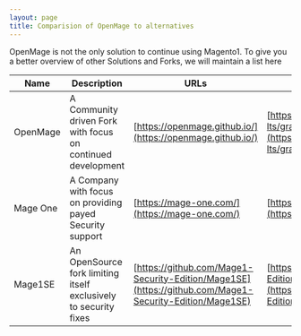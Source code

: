 ```yaml
---
layout: page
title: Comparision of OpenMage to alternatives
---
```




OpenMage is not the only solution to continue using Magento1.
To give you a better overview of other Solutions and Forks, we will maintain a list here



| Name | Description | URLs | People Behind it |
| ---- | ----------- | ---- | ------------------------ |
| OpenMage | A Community driven Fork with focus on continued development | [https://openmage.github.io/](https://openmage.github.io/) | [https://github.com/OpenMage/magento-lts/graphs/contributors](https://github.com/OpenMage/magento-lts/graphs/contributors) |
| Mage One | A Company with focus on providing payed Security support | [https://mage-one.com/](https://mage-one.com/) | [https://mage-one.com/team/](https://mage-one.com/team/) |
| Mage1SE  | An OpenSource fork limiting itself exclusively to security fixes | [https://github.com/Mage1-Security-Edition/Mage1SE](https://github.com/Mage1-Security-Edition/Mage1SE) | [https://github.com/Mage1-Security-Edition/Mage1SE/graphs/contributors](https://github.com/Mage1-Security-Edition/Mage1SE/graphs/contributors) |

